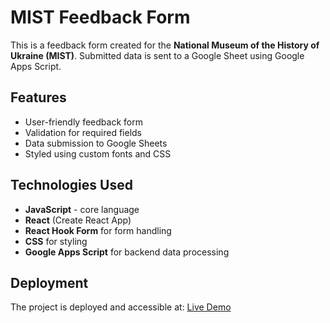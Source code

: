 # MIST Feedback Form

This is a feedback form created for the **National Museum of the History of Ukraine (MIST)**. Submitted data is sent to a Google Sheet using Google Apps Script.

## Features
- User-friendly feedback form
- Validation for required fields
- Data submission to Google Sheets
- Styled using custom fonts and CSS

## Technologies Used
- **JavaScript** - сore language
- **React** (Create React App)
- **React Hook Form** for form handling
- **CSS** for styling
- **Google Apps Script** for backend data processing

## Deployment
The project is deployed and accessible at:
[Live Demo](https://maksymhorbachevsky.github.io/mist-form/)
